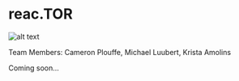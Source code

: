 reac.TOR
==================

![alt text](https://raw.github.com/cplouffe/TechTrek_Idol_2014/reac.TOR/reactor-logo.png "reac.TOR")

Team Members: Cameron Plouffe, Michael Luubert, Krista Amolins

Coming soon...

